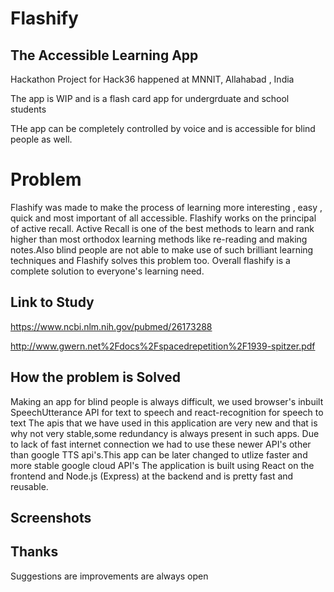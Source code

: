 # Flashify
## The Accessible Learning App
Hackathon Project for Hack36 happened at MNNIT, Allahabad , India

The app is WIP and is a flash card app for undergrduate and school students

THe app can be completely controlled by voice and is accessible for blind people as well.

# Problem 
Flashify was made to make the process of learning more interesting , easy , quick and most important of all accessible.
Flashify works on the principal of active recall. Active Recall is one of the best methods to learn and rank higher than most orthodox learning methods like re-reading and making notes.Also blind people are not able to make use of such brilliant learning techniques and Flashify solves this problem too.
Overall flashify is a complete solution to everyone's learning need.

## Link to Study
https://www.ncbi.nlm.nih.gov/pubmed/26173288

http://www.gwern.net%2Fdocs%2Fspacedrepetition%2F1939-spitzer.pdf

## How the problem is Solved
Making an app for blind people is always difficult, we used browser's inbuilt SpeechUtterance API for text to speech and react-recognition for speech to text
The apis that we have used in this application are very new and that is why not very stable,some redundancy is always present in such apps.
Due to lack of fast internet connection we had to use these newer API's other than google TTS api's.This app can be later changed to utlize faster and more stable google cloud API's
The application is built using React on the frontend and Node.js (Express) at the backend and is pretty fast and reusable.

## Screenshots

## Thanks
Suggestions are improvements are always open
